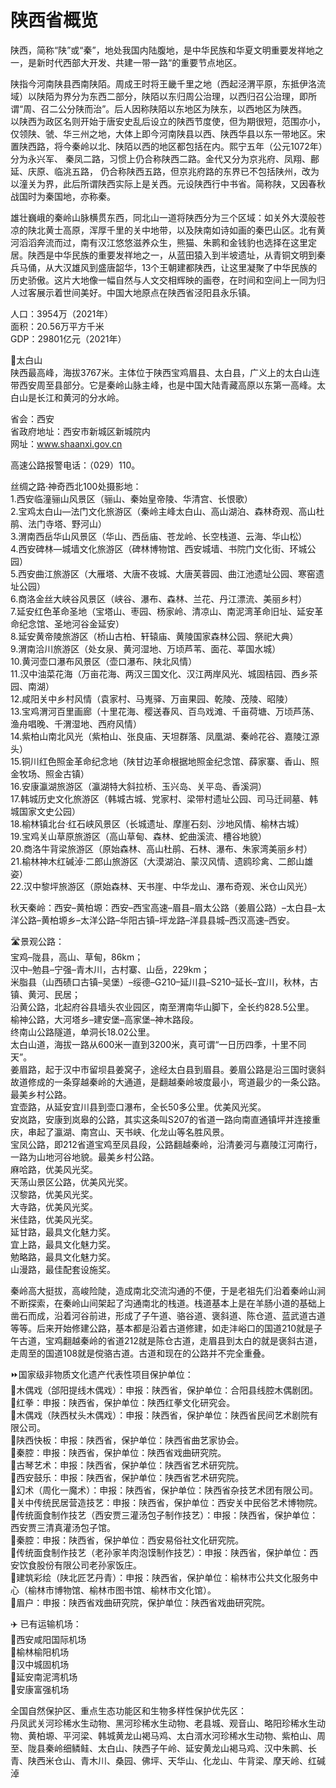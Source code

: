 # 陕西省概览  
陕西，简称“陕”或“秦”，地处我国内陆腹地，是中华民族和华夏文明重要发祥地之一，是新时代西部大开发、共建一带一路“的重要节点地区。  

陕指今河南陕县西南陕陌。周成王时将王畿千里之地（西起泾渭平原，东抵伊洛流域）以陕陌为界分为东西二部分，陕陌以东归周公治理，以西归召公治理，即所谓“周、召二公分陕而治”。后人因称陕陌以东地区为陕东，以西地区为陕西。  
以陕西为政区名则开始于唐安史乱后设立的陕西节度使，但为期很短，范围亦小，仅领陕、虢、华三州之地，大体上即今河南陕县以西、陕西华县以东一带地区。宋置陕西路，将今秦岭以北、陕陌以西的地区都包括在内。熙宁五年（公元1072年）分为永兴军、 秦凤二路，习惯上仍合称陕西二路。金代又分为京兆府、凤翔、鄜延、庆原、临洮五路， 仍合称陕西五路，但京兆府路的东界已不包括陕州，改为以潼关为界，此后所谓陕西实际上是关西。元设陕西行中书省。简称陕，又因春秋战国时为秦国地，亦称秦。  

雄壮巍峨的秦岭山脉横贯东西，同北山一道将陕西分为三个区域：如关外大漠般苍凉的陕北黄士高原，浑厚千里的关中地带，以及陕南如诗如画的秦巴山区。北有黄河滔滔奔流而过，南有汉江悠悠滋养众生，熊猫、朱鹮和金钱豹也选择在这里定居。陕西是中华民族的重要发祥地之一，从蓝田猿入到半坡遗址，从青铜文明到秦兵马俑，从大汉雄风到盛唐韶华，13个王朝建都陕西，让这里凝聚了中华民族的历史骄傲。这片大地像一幅自然与人文交相辉映的画卷，在时间和空间上一同为归人过客展示着世间美好。中国大地原点在陕西省泾阳县永乐镇。  

人口：3954万（2021年）  
面积：20.56万平方千米  
GDP：29801亿元（2021年）  

🌋太白山  
陕西最高峰，海拔3767米。主体位于陕西宝鸡眉县、太白县，广义上的太白山连带西安周至县部分。它是秦岭山脉主峰，也是中国大陆青藏高原以东第一高峰。太白山是长江和黄河的分水岭。  

省会：西安  
省政府地址：西安市新城区新城院内  
网址：<a href="http://www.shaanxi.gov.cn" target="_blank">www.shaanxi.gov.cn</a>  

高速公路报警电话：（029）110。  

丝绸之路·神奇西北100处摄影地：  
1.西安临潼骊山风景区（骊山、秦始皇帝陵、华清宫、长恨歌）  
2.宝鸡太白山—法门文化旅游区（秦岭主峰太白山、高山湖泊、森林奇观、高山杜鹃、法门寺塔、野河山）  
3.渭南西岳华山风景区（华山、西岳庙、苍龙岭、长空栈道、云海、华山松）  
4.西安碑林—城墙文化旅游区（碑林博物馆、西安城墙、书院门文化街、环城公园）  
5.西安曲江旅游区（大雁塔、大唐不夜城、大唐芙蓉园、曲江池遗址公园、寒窑遗址公园）  
6.商洛金丝大峡谷风景区（峡谷、瀑布、森林、兰花、丹江漂流、美丽乡村）  
7.延安红色革命圣地（宝塔山、枣园、杨家岭、清凉山、南泥湾革命旧址、延安革命纪念馆、圣地河谷金延安）  
8.延安黄帝陵旅游区（桥山古柏、轩辕庙、黄陵国家森林公园、祭祀大典）  
9.渭南洽川旅游区（处女泉、黄河湿地、万顷芦苇、面花、莘国水城）  
10.黄河壶口瀑布风景区（壶口瀑布、陕北风情）  
11.汉中油菜花海（万亩花海、两汉三国文化、汉江两岸风光、城固桔园、西乡茶园、南湖）  
12.咸阳关中乡村风情（袁家村、马嵬驿、万亩果园、乾陵、茂陵、昭陵）  
13.宝鸡渭河百里画廊（十里花海、樱送春风、百鸟戏滩、千亩荷塘、万顷芦荡、渔舟唱晚、千渭湿地、西府风情）  
14.紫柏山南北风光（紫柏山、张良庙、天坦群落、凤凰湖、秦岭花谷、嘉陵江源头）  
15.铜川红色照金革命纪念地（陕甘边革命根据地照金纪念馆、薛家寨、香山、照金牧场、照金古镇）  
16.安康瀛湖旅游区（瀛湖特大斜拉桥、玉兴岛、关平岛、香溪洞）  
17.韩城历史文化旅游区（韩城古城、党家村、梁带村遗址公园、司马迁祠墓、韩城国家文史公园）  
18.榆林镇北台·红石峡风景区（长城遗址、摩崖石刻、沙地风情、榆林古城）  
19.宝鸡关山草原旅游区（高山草甸、森林、蛇曲溪流、槽谷地貌）  
20.商洛牛背梁旅游区（原始森林、高山杜鹃、石林、瀑布、朱家湾美丽乡村）  
21.榆林神木红碱淖·二郎山旅游区（大漠湖泊、蒙汉风情、遗鸥珍禽、二郎山雄姿）  
22.汉中黎坪旅游区（原始森林、天书崖、中华龙山、瀑布奇观、米仓山风光）  

秋天秦岭：西安–黄柏塬：西安–西宝高速–眉县–眉太公路（姜眉公路）–太白县–太洋公路–黄柏塬乡–太洋公路–华阳古镇–坪龙路–洋县县城–西汉高速–西安。  

🛣️景观公路：  
宝鸡–陇县，高山、草甸，86km；  
汉中–勉县–宁强–青木川，古村寨、山岳，229km；  
米脂县（山西碛口古镇–吴堡）–绥德–G210–延川县–S210–延长–宜川，秋林，古镇、黄河、民居；  
沿黄公路，北起府谷县墙头农业园区，南至渭南华山脚下，全长约828.5公里。  
榆神公路，大河塔乡–建安堡–高家堡–神木路段。  
终南山公路隧道，单洞长18.02公里。  
太白山道，海拔一路从600米一直到3200米，真可谓“一日历四季，十里不同天”。  
姜眉路，起于汉中市留坝县姜窝子，途经太白县到眉县。姜眉公路是沿三国时褒斜故道修成的一条穿越秦岭的大通道，是翻越秦岭坡度最小，弯道最少的一条公路。最美乡村公路。  
宜壶路，从延安宜川县到壶口瀑布，全长50多公里。优美风光奖。  
安岚路，安康到岚皋的公路，其实这条叫S207的省道一路向南直通镇坪并连接重庆，串起了瀛湖、南宫山、天书峡、化龙山等名胜风景。  
宝凤公路，即212省道宝鸡至凤县段，公路翻越秦岭，沿清姜河与嘉陵江河南行，一路为山地河谷地貌。最美乡村公路。  
麻哈路，优美风光奖。  
天荡山景区公路，优美风光奖。  
汉黎路，优美风光奖。  
大寺路，优美风光奖。  
米佳路，优美风光奖。  
延甘路，最具文化魅力奖。  
宜上路，最具文化魅力奖。  
勉略路，最具文化魅力奖。  
山漫路，最佳配套设施奖。  

秦岭高大挺拔，高峻险陡，造成南北交流沟通的不便，于是老祖先们沿着秦岭山涧不断探索，在秦岭山间架起了沟通南北的栈道。栈道基本上是在羊肠小道的基础上凿石而成，沿着河谷前进，形成了子午道、骆谷道、褒斜道、陈仓道、蓝武道古道等等。后来开始修建公路，基本都是沿着古道修建，如走沣峪口的国道210就是子午古道，宝鸡翻越秦岭的省道212就是陈仓古道，走眉县到太白的就是褒斜古道，走周至的国道108就是傥骆古道。古道和现在的公路并不完全重叠。  

⏩国家级非物质文化遗产代表性项目保护单位：  
🔸木偶戏（郃阳提线木偶戏）：申报：陕西省，保护单位：合阳县线腔木偶剧团。  
🔸红拳：申报：陕西省，保护单位：陕西红拳文化研究会。  
🔸木偶戏（陕西杖头木偶戏）：申报：陕西省，保护单位：陕西省民间艺术剧院有限公司。  
🔸陕西快板：申报：陕西省，保护单位：陕西省曲艺家协会。  
🔸秦腔：申报：陕西省，保护单位：陕西省戏曲研究院。  
🔸古琴艺术：申报：陕西省，保护单位：陕西省艺术研究院。  
🔸西安鼓乐：申报：陕西省，保护单位：陕西省艺术研究院。  
🔸幻术（周化一魔术）：申报：陕西省，保护单位：陕西省杂技艺术团有限公司。  
🔸关中传统民居营造技艺：申报：陕西省，保护单位：西安关中民俗艺术博物院。  
🔸传统面食制作技艺（西安贾三灌汤包子制作技艺）：申报：陕西省，保护单位：西安贾三清真灌汤包子馆。  
🔸秦腔：申报：陕西省，保护单位：西安易俗社文化研究院。  
🔸传统面食制作技艺（老孙家羊肉泡馍制作技艺）：申报：陕西省，保护单位：西安饮食股份有限公司老孙家饭庄。  
🔸建筑彩绘（陕北匠艺丹青）：申报：陕西省，保护单位：榆林市公共文化服务中心（榆林市博物馆、榆林市图书馆、榆林市文化馆）。  
🔸眉户：申报：陕西省戏曲研究院，保护单位：陕西省戏曲研究院。  

✈️ 已有运输机场：  
🔸西安咸阳国际机场  
🔸榆林榆阳机场  
🔸汉中城固机场  
🔸延安南泥湾机场  
🔸安康富强机场  

全国自然保护区、重点生态功能区和生物多样性保护优先区：  
丹凤武关河珍稀水生动物、黑河珍稀水生动物、老县城、观音山、略阳珍稀水生动物、黄柏塬、平河梁、韩城黄龙山褐马鸡、太白湑水河珍稀水生动物、紫柏山、周至、陇县秦岭细鳞鲑、太白山、陕西子午岭、延安黄龙山褐马鸡、汉中朱鹮、长青、陕西米仓山、青木川、桑园、佛坪、天华山、化龙山、牛背梁、摩天岭、红碱淖  
